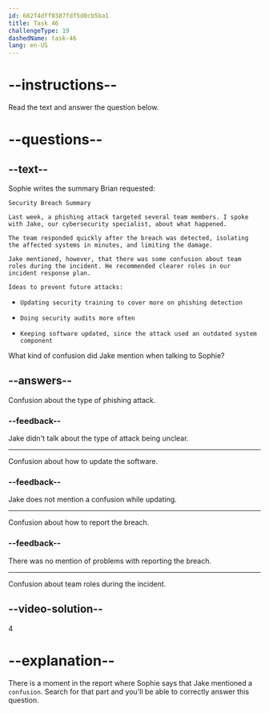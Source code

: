 ```yaml
---
id: 682f4dff0387fdf5d0cb5ba1
title: Task 46
challengeType: 19
dashedName: task-46
lang: en-US
---
```


<!-- READING -->

# --instructions--

Read the text and answer the question below.

# --questions--

## --text--

Sophie writes the summary Brian requested:

`Security Breach Summary`

`Last week, a phishing attack targeted several team members. I spoke with Jake, our cybersecurity specialist, about what happened.`

`The team responded quickly after the breach was detected, isolating the affected systems in minutes, and limiting the damage.`

`Jake mentioned, however, that there was some confusion about team roles during the incident. He recommended clearer roles in our incident response plan.`

`Ideas to prevent future attacks:`

- `Updating security training to cover more on phishing detection`

- `Doing security audits more often`

- `Keeping software updated, since the attack used an outdated system component`

What kind of confusion did Jake mention when talking to Sophie?

## --answers--

Confusion about the type of phishing attack.

### --feedback--

Jake didn't talk about the type of attack being unclear.

---

Confusion about how to update the software.

### --feedback--

Jake does not mention a confusion while updating.

---

Confusion about how to report the breach.

### --feedback--

There was no mention of problems with reporting the breach.

---

Confusion about team roles during the incident.

## --video-solution--

4

# --explanation--

There is a moment in the report where Sophie says that Jake mentioned a `confusion`. Search for that part and you'll be able to correctly answer this question.
